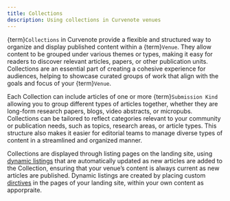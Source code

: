 ```yaml
---
title: Collections
description: Using collections in Curvenote venues
---
```


{term}`Collections` in Curvenote provide a flexible and structured way to organize and display published content within a {term}`Venue`. They allow content to be grouped under various themes or types, making it easy for readers to discover relevant articles, papers, or other publication units. Collections are an essential part of creating a cohesive experience for audiences, helping to showcase curated groups of work that align with the goals and focus of your {term}`Venue`.

Each Collection can include articles of one or more {term}`Submission Kind` allowing you to group different types of articles together, whether they are long-form research papers, blogs, video abstracts, or micropubs. Collections can be tailored to reflect categories relevant to your community or publication needs, such as topics, research areas, or article types. This structure also makes it easier for editorial teams to manage diverse types of content in a streamlined and organized manner.

Collections are displayed through listing pages on the landing site, using [dynamic listings](#dynamic-listings) that are automatically updated as new articles are added to the Collection, ensuring that your venue’s content is always current as new articles are published. Dynamic listings are created by placing custom [dirctives](#directives) in the pages of your landing site, within your own content as apporpraite.

